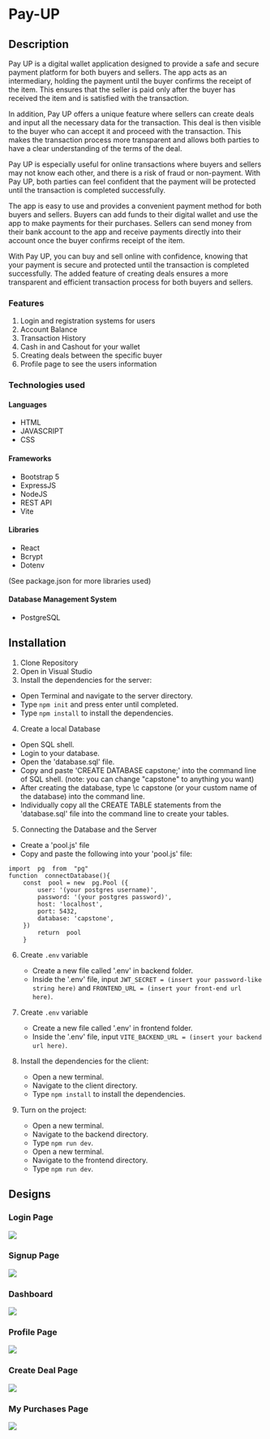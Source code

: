 # Pay-UP

## Description

Pay UP is a digital wallet application designed to provide a safe and secure payment platform for both buyers and sellers. The app acts as an intermediary, holding the payment until the buyer confirms the receipt of the item. This ensures that the seller is paid only after the buyer has received the item and is satisfied with the transaction.

In addition, Pay UP offers a unique feature where sellers can create deals and input all the necessary data for the transaction. This deal is then visible to the buyer who can accept it and proceed with the transaction. This makes the transaction process more transparent and allows both parties to have a clear understanding of the terms of the deal.

Pay UP is especially useful for online transactions where buyers and sellers may not know each other, and there is a risk of fraud or non-payment. With Pay UP, both parties can feel confident that the payment will be protected until the transaction is completed successfully.

The app is easy to use and provides a convenient payment method for both buyers and sellers. Buyers can add funds to their digital wallet and use the app to make payments for their purchases. Sellers can send money from their bank account to the app and receive payments directly into their account once the buyer confirms receipt of the item.

With Pay UP, you can buy and sell online with confidence, knowing that your payment is secure and protected until the transaction is completed successfully. The added feature of creating deals ensures a more transparent and efficient transaction process for both buyers and sellers.

### Features

1. Login and registration systems for users
2. Account Balance
3. Transaction History
4. Cash in and Cashout for your wallet
5. Creating deals between the specific buyer
6. Profile page to see the users information

### Technologies used

#### Languages
* HTML
* JAVASCRIPT
* CSS

#### Frameworks
* Bootstrap 5
* ExpressJS
* NodeJS
* REST API
* Vite

#### Libraries
* React
* Bcrypt
* Dotenv

(See package.json for more libraries used)

#### Database Management System
* PostgreSQL

## Installation
1. Clone Repository
2. Open in Visual Studio
3. Install the dependencies for the server:
 * Open Terminal and navigate to the server directory.
 * Type `npm init` and press enter until completed.
 * Type `npm install` to install the dependencies.
 
 4. Create a local Database
* Open SQL shell.
* Login to your database.
* Open the 'database.sql' file.
* Copy and paste 'CREATE DATABASE capstone;' into the command line of SQL shell. (note: you can change "capstone" to anything you want)
* After creating the database, type \c capstone (or your custom name of the database) into the command line.
* Individually copy all the CREATE TABLE statements from the 'database.sql' file into the command line to create your tables.

5. Connecting the Database and the Server
* Create a 'pool.js' file
* Copy and paste the following into your 'pool.js' file:
```
import  pg  from  "pg"
function  connectDatabase(){
    const  pool = new  pg.Pool ({
        user: '(your postgres username)',
        password: '(your postgres password)',
        host: 'localhost',
        port: 5432,
        database: 'capstone',
    })
        return  pool
    }
```

6. Create `.env` variable
    - Create a new file called '.env' in backend folder.
    - Inside the '.env' file, input `JWT_SECRET = (insert your password-like string here)` and 
        `FRONTEND_URL = (insert your front-end url here)`.

7. Create `.env` variable
    - Create a new file called '.env' in frontend folder.
    - Inside the '.env' file, input `VITE_BACKEND_URL = (insert your backend url here)`.

8. Install the dependencies for the client:
    - Open a new terminal.
    - Navigate to the client directory.
    - Type `npm install` to install the dependencies.

9. Turn on the project:
    - Open a new terminal.
    - Navigate to the backend directory.
    - Type `npm run dev`.
    - Open a new terminal.
    - Navigate to the frontend directory.
    - Type `npm run dev`.


## Designs

### Login Page
<img src="https://github.com/ianjay11/Pay-UP/blob/master/frontend/screenshots/1loginpage.PNG">

### Signup Page
<img src="https://github.com/ianjay11/Pay-UP/blob/master/frontend/screenshots/2signuppage.PNG">

### Dashboard 
<img src="https://github.com/ianjay11/Pay-UP/blob/master/frontend/screenshots/3dashboard.PNG">

### Profile Page 
<img src="https://github.com/ianjay11/Pay-UP/blob/master/frontend/screenshots/4profilepage.PNG">

### Create Deal Page
<img src="https://github.com/ianjay11/Pay-UP/blob/master/frontend/screenshots/5createdealpage.PNG">

### My Purchases Page
<img src="https://github.com/ianjay11/Pay-UP/blob/master/frontend/screenshots/6mypurchasespage.PNG">



